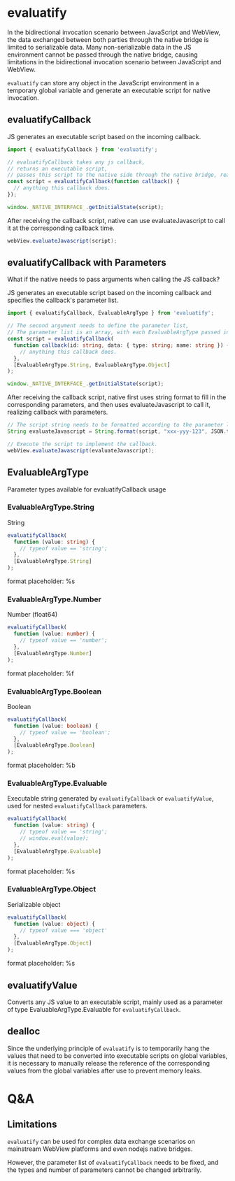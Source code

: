 # evaluatify

In the bidirectional invocation scenario between JavaScript and WebView, the data exchanged between both parties through the native bridge is limited to serializable data. Many non-serializable data in the JS environment cannot be passed through the native bridge, causing limitations in the bidirectional invocation scenario between JavaScript and WebView.

`evaluatify` can store any object in the JavaScript environment in a temporary global variable and generate an executable script for native invocation.

## evaluatifyCallback

JS generates an executable script based on the incoming callback.

```ts
import { evaluatifyCallback } from 'evaluatify';

// evaluatifyCallback takes any js callback,
// returns an executable script,
// passes this script to the native side through the native bridge, realizing callback serialization
const script = evaluatifyCallback(function callback() {
  // anything this callback does.
});

window._NATIVE_INTERFACE_.getInitialState(script);
```

After receiving the callback script, native can use evaluateJavascript to call it at the corresponding callback time.

```java
webView.evaluateJavascript(script);
```

## evaluatifyCallback with Parameters

What if the native needs to pass arguments when calling the JS callback?

JS generates an executable script based on the incoming callback and specifies the callback's parameter list.

```ts
import { evaluatifyCallback, EvaluableArgType } from 'evaluatify';

// The second argument needs to define the parameter list,
// The parameter list is an array, with each EvaluableArgType passed in order
const script = evaluatifyCallback(
  function callback(id: string, data: { type: string; name: string }) {
    // anything this callback does.
  },
  [EvaluableArgType.String, EvaluableArgType.Object]
);

window._NATIVE_INTERFACE_.getInitialState(script);
```

After receiving the callback script, native first uses string format to fill in the corresponding parameters, and then uses evaluateJavascript to call it, realizing callback with parameters.

```java
// The script string needs to be formatted according to the parameter list to implement parameter filling.
String evaluateJavascript = String.format(script, "xxx-yyy-123", JSON.toString(object));

// Execute the script to implement the callback.
webView.evaluateJavascript(evaluateJavascript);
```

## EvaluableArgType

Parameter types available for evaluatifyCallback usage

### EvaluableArgType.String

String

```ts
evaluatifyCallback(
  function (value: string) {
    // typeof value == 'string';
  },
  [EvaluableArgType.String]
);
```

format placeholder: %s

### EvaluableArgType.Number

Number (float64)

```ts
evaluatifyCallback(
  function (value: number) {
    // typeof value == 'number';
  },
  [EvaluableArgType.Number]
);
```

format placeholder: %f

### EvaluableArgType.Boolean

Boolean

```ts
evaluatifyCallback(
  function (value: boolean) {
    // typeof value == 'boolean';
  },
  [EvaluableArgType.Boolean]
);
```

format placeholder: %b

### EvaluableArgType.Evaluable

Executable string generated by `evaluatifyCallback` or `evaluatifyValue`, used for nested `evaluatifyCallback` parameters.

```ts
evaluatifyCallback(
  function (value: string) {
    // typeof value == 'string';
    // window.eval(value);
  },
  [EvaluableArgType.Evaluable]
);
```

format placeholder: %s

### EvaluableArgType.Object

Serializable object

```ts
evaluatifyCallback(
  function (value: object) {
    // typeof value === 'object'
  },
  [EvaluableArgType.Object]
);
```

format placeholder: %s

## evaluatifyValue

Converts any JS value to an executable script, mainly used as a parameter of type EvaluableArgType.Evaluable for `evaluatifyCallback`.

## dealloc

Since the underlying principle of `evaluatify` is to temporarily hang the values that need to be converted into executable scripts on global variables, it is necessary to manually release the reference of the corresponding values from the global variables after use to prevent memory leaks.

# Q&A

## Limitations

`evaluatify` can be used for complex data exchange scenarios on mainstream WebView platforms and even nodejs native bridges.

However, the parameter list of `evaluatifyCallback` needs to be fixed, and the types and number of parameters cannot be changed arbitrarily.
